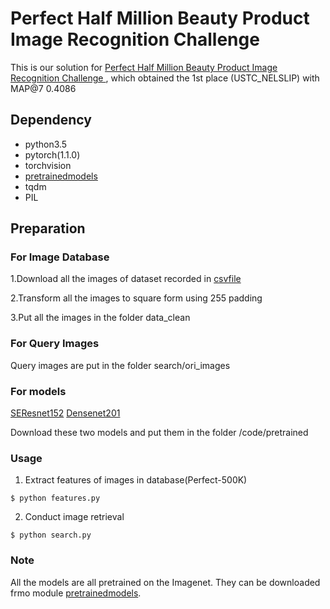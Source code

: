 #  Perfect Half Million Beauty Product Image Recognition Challenge


This is our solution for [Perfect Half Million Beauty Product Image Recognition Challenge
](https://challenge2019.perfectcorp.com/index.html), which obtained the 1st place (USTC_NELSLIP) with MAP@7 0.4086


## Dependency

- python3.5
- pytorch(1.1.0)
- torchvision
- [pretrainedmodels](https://github.com/Cadene/pretrained-models.pytorch)
- tqdm
- PIL

## Preparation

  ### For Image Database

  1.Download all the images of dataset recorded in [csvfile](https://drive.google.com/open?id=1ZWnaLSw0K8VDmKJ8MgZZCPlS8IEZkbOO)

  2.Transform all the images to square form using 255 padding

  3.Put all the images in the folder data_clean

  ### For Query Images

  Query images are put in the folder search/ori_images
  
  ### For models
  
  [SEResnet152](https://drive.google.com/open?id=1IL4eNa-4_WTCiQTfjmtTiyjco_twFX3I)
  [Densenet201](https://drive.google.com/open?id=1wZdnfXLoz6O9s-0ONyG2bDC-g9j1dVdX)
  
  Download these two models and put them in the folder /code/pretrained

  ### Usage

  1. Extract features of images in database(Perfect-500K)

    $ python features.py

  2. Conduct image retrieval

    $ python search.py
  
### Note

All the models are all pretrained on the Imagenet. They can be downloaded frmo module [pretrainedmodels](https://github.com/Cadene/pretrained-models.pytorch). 

